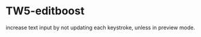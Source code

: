 TW5-editboost
=============

increase text input by not updating each keystroke, unless in preview mode.
